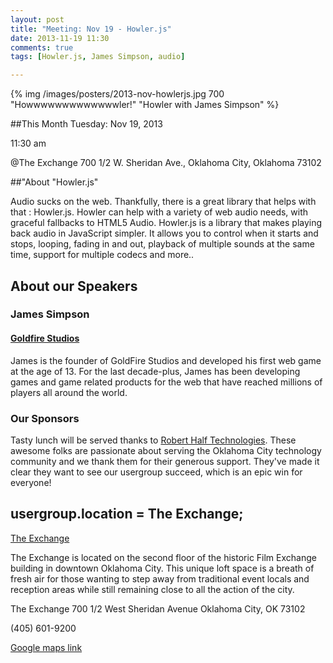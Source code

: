 ```yaml
---
layout: post
title: "Meeting: Nov 19 - Howler.js"
date: 2013-11-19 11:30
comments: true
tags: [Howler.js, James Simpson, audio]

---
```


{% img  /images/posters/2013-nov-howlerjs.jpg  700 "Howwwwwwwwwwwwwler!" "Howler with James Simpson" %}

##This Month
Tuesday: Nov 19, 2013 

11:30 am

@The Exchange
700 1/2 W. Sheridan Ave.,
Oklahoma City, Oklahoma
73102


##"About "Howler.js"

Audio sucks on the web. Thankfully, there is a great library that helps with that : Howler.js. Howler can help with a variety of web audio needs, with graceful fallbacks to HTML5 Audio. Howler.js is a library that makes playing back audio in JavaScript simpler.  It allows you to control when it starts and stops, looping, fading in and out, playback of multiple sounds at the same time, support for multiple codecs and more.. 
<!-- more -->

## About our Speakers

### James Simpson
#### [Goldfire Studios](http://goldfirestudios.com/)
James is the founder of GoldFire Studios and developed his first web game at the age of 13. For the last decade-plus, James has been developing games and game related products for the web that have reached millions of players all around the world.

### Our Sponsors
Tasty lunch will be served thanks to [Robert Half Technologies](http://www.roberthalftechnology.com/). These awesome folks are passionate about serving the Oklahoma City technology community and we thank them for their generous support. They've made it clear they want to see our usergroup succeed, which is an epic win for everyone!

## usergroup.location = The Exchange;


[The Exchange](http://www.exchangeokc.com/) 

The Exchange is located on the second floor of the historic Film Exchange building in downtown Oklahoma City.  This unique loft space is a breath of fresh air for those wanting to step away from traditional event locals and reception areas while still remaining close to all the action of the city.

The Exchange
700 1/2 West Sheridan Avenue
Oklahoma City, OK 73102

(405) 601-9200    


[Google maps link](https://maps.google.com/maps?q=+700+West+Sheridan+Avenue+Oklahoma+City,+OK+73102&hl=en&sll=37.0625,-95.677068&sspn=83.75977,57.919922&hnear=700+W+Sheridan+Ave,+Oklahoma+City,+Oklahoma+73102&t=m&z=17)

